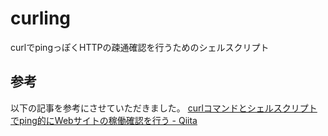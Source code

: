 # curling
curlでpingっぽくHTTPの疎通確認を行うためのシェルスクリプト

## 参考
以下の記事を参考にさせていただきました。
[curlコマンドとシェルスクリプトでping的にWebサイトの稼働確認を行う - Qiita](https://qiita.com/oyngtmhr/items/db489b8cb18c4f36ab01)
